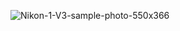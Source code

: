 ![Nikon-1-V3-sample-photo-550x366](https://user-images.githubusercontent.com/101035458/159208269-0c9df93b-c0f8-4039-b152-45b8a9c0752a.jpg)
